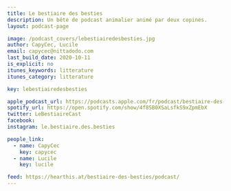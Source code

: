 ```yaml
---
title: Le bestiaire des besties
description: Un bête de podcast animalier animé par deux copines.
layout: podcast-page

image: /podcast_covers/lebestiairedesbesties.jpg
author: CapyCec, Lucile
email: capycec@nittadodo.com
last_build_date: 2020-10-11
is_explicit: no
itunes_keywords: litterature
itunes_category: litterature

key: lebestiairedesbesties

apple_podcast_url: https://podcasts.apple.com/fr/podcast/bestiaire-des-besties/id1521171396
spotify_url: https://open.spotify.com/show/4f8SB0XSaLsfkS9xZpmEbX
twitter: LeBestiaireCast
facebook:
instagram: le.bestiaire.des.besties

people_link: 
  - name: CapyCec
    key: capycec
  - name: Lucile
    key: lucile

feed: https://hearthis.at/bestiaire-des-besties/podcast/
---
```


<Podcast/>

<!-- #### [Retrouvez pour l'instant tous les épisodes du Bestiaire des Besties sur HearThis.at](https://hearthis.at/bestiaire-des-besties/) -->

